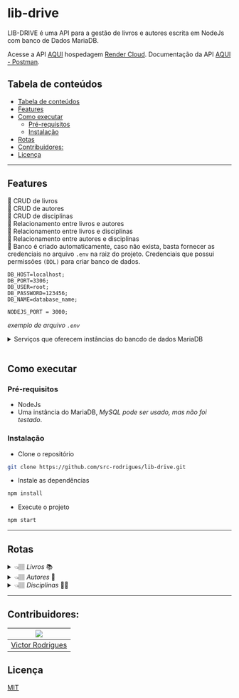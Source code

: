 # lib-drive

LIB-DRIVE é uma API para a gestão de livros e autores escrita em NodeJs com banco de Dados MariaDB.

Acesse a API [AQUI](https://libdrive-whvb.onrender.com/api) hospedagem [Render Cloud](https://render.com/). Documentação da API [AQUI - Postman](https://documenter.getpostman.com/view/21138811/2s8YzZRfKe).

## Tabela de conteúdos

- [Tabela de conteúdos](#tabela-de-conteúdos)
- [Features](#features)
- [Como executar](#como-executar)
  - [Pré-requisitos](#pré-requisitos)
  - [Instalação](#instalação)
- [Rotas](#rotas)
- [Contribuidores:](#contribuidores)
- [Licença](#licença)

---

## Features

🔹 CRUD de livros <br/>
🔹 CRUD de autores <br/>
🔹 CRUD de disciplinas <br/>
🔹 Relacionamento entre livros e autores <br/>
🔸 Relacionamento entre livros e disciplinas <br/>
🔸 Relacionamento entre autores e disciplinas <br/>
🔹 Banco é criado automaticamente, caso não exista, basta fornecer as credenciais no arquivo `.env` na raiz do projeto. Credenciais que possui permissões `(DDL)` para criar banco de dados. <br/>

```env
DB_HOST=localhost;
DB_PORT=3306;
DB_USER=root;
DB_PASSWORD=123456;
DB_NAME=database_name;

NODEJS_PORT = 3000;
```

<i>exemplo de arquivo `.env`</i>

<details>
<summary>Serviços que oferecem instâncias do bancdo de dados MariaDB</summary>

- [Render Cloud](https://render.com/)
- [Heroku](https://www.heroku.com/)
- [Digital Ocean](https://www.digitalocean.com/)
- [AWS](https://aws.amazon.com/pt/)
- [Google Cloud](https://cloud.google.com/)
- [Microsoft Azure](https://azure.microsoft.com/pt-br/)
- [Oracle Cloud](https://www.oracle.com/br/cloud/)
- [IBM Cloud](https://www.ibm.com/br-pt/cloud)

</details>

</br>

## Como executar

### Pré-requisitos

- NodeJs
- Uma instância do MariaDB, <i>MySQL pode ser usado, mas não foi testado</i>.

### Instalação

- Clone o repositório

```bash
git clone https://github.com/src-rodrigues/lib-drive.git
```

- Instale as dependências

```bash
npm install
```

- Execute o projeto

```bash
npm start
```

---

## Rotas

<details>
<summary> 👈🏽 <i> Livros </i> 📚</summary>

<br/>

- `GET /api/livro` - Retorna todos os livros
- `GET /api/livro/:id` - Retorna um livro específico
- `POST /api/livro` - Cria um novo livro

```json
{
  "autor_primario_id": 2,
  "titulo": "Gambiarra.js",
  "edicao": "6.ed.",
  "ISBN": "9788534633",
  "descricao_fisica": "txx, 827 p. : il."
}
```

- `PUT /api/livro/:id` - Atualiza um livro específico

```json
{
  "autor_primario_id": 1,
  "titulo": "Gambiarra.js",
  "edicao": "8.ed.",
  "ISBN": "9788444444"
}
```

- `DELETE /api/livro/:id` - Deleta um livro específico

</details>

<details>
<summary> 👈🏽 <i> Autores </i> 👴 </summary>

- `GET /api/autor` - Retorna todos os autores
- `GET /api/autor/:id` - Retorna um autor específico
- `POST /api/autor` - Cria um novo autor

```json
{
  "nome_completo": "Zé do Pneu",
  "nome_abnt": "Zé 1990, Pneu"
}
```

- `PUT /api/autor/:id` - Atualiza um autor específico

```json
{
  "nome_completo": "Zé do Pneu",
  "nome_abnt": "Zé 2005, Pneu"
}
```

- `DELETE /api/autor/:id` - Deleta um autor específico

</details>

<details>
<summary> 👈🏽 <i> Disciplinas </i> 👨‍🏫 </summary>

- `GET /api/disciplina` - Retorna todas as disciplinas
- `GET /api/disciplina/:id` - Retorna uma disciplina específica
- `POST /api/disciplina` - Cria uma nova disciplina

```json
{
  "nome": "Programação Web"
}
```

- `PUT /api/disciplina/:id` - Atualiza uma disciplina específica

```json
{
  "nome": "Estruturas de Dados - II"
}
```

- `DELETE /api/disciplina/:id` - Deleta uma disciplina específica

</details>

---

## Contribuidores:

<div align='center'>

| [![](https://github.com/src-rodrigues.png?size=150)](https://github.com/src-rodrigues) |
| :------------------------------------------------------------------------------------: |
|                  [Victor Rodrigues](https://github.com/src-rodrigues)                  |

</div>

## Licença

[MIT](https://choosealicense.com/licenses/mit/)
